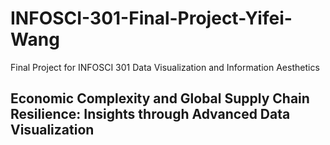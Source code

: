 # INFOSCI-301-Final-Project-Yifei-Wang
Final Project for INFOSCI 301 Data Visualization and Information Aesthetics

## Economic Complexity and Global Supply Chain Resilience: Insights through Advanced Data Visualization

